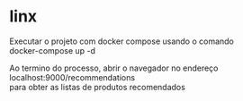 # linx

Executar o projeto com docker compose usando o comando   
docker-compose up -d  

Ao termino do processo, abrir o navegador no endereço  
localhost:9000/recommendations  
para obter as listas de produtos recomendados
